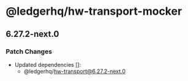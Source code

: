 # @ledgerhq/hw-transport-mocker

## 6.27.2-next.0

### Patch Changes

- Updated dependencies []:
  - @ledgerhq/hw-transport@6.27.2-next.0
